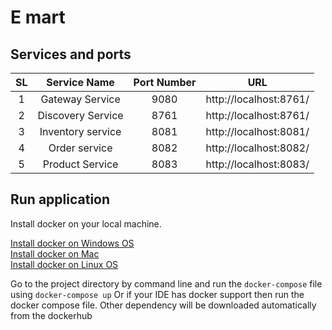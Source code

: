 # E mart 

## Services and ports

| SL  |  Service Name   | Port Number |URL|
|:---:|:---------------:|:-----------:|:---:|
|  1  | Gateway Service |  9080       | http://localhost:8761/ |
|  2  | Discovery Service| 8761| http://localhost:8761/ |
|  3  | Inventory service| 8081| http://localhost:8081/ |
|  4  | Order service | 8082| http://localhost:8082/ |
|  5  | Product Service| 8083| http://localhost:8083/ |



## Run application
Install docker on your local machine. 

[Install docker on Windows OS](https://docs.docker.com/desktop/install/windows-install/)
<br>
[Install docker on Mac](https://docs.docker.com/desktop/mac/permission-requirements/)
<br>
[Install docker on Linux OS](https://docs.docker.com/desktop/install/linux-install/)

Go to the project directory by command line and run the `docker-compose` file using `docker-compose up`
Or if your IDE has docker support then run the docker compose file. Other dependency will be downloaded automatically from the dockerhub
